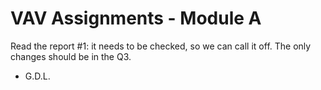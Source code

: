 # VAV Assignments - Module A

Read the report #1: it needs to be checked, so we can call it off.
The only changes should be in the Q3.
- G.D.L.
